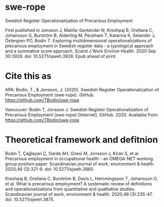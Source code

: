 # swe-rope
Swedish Register Operationalization of Precarious Employment 

First published in Jonsson J, Matilla-Santander N, Kreshpaj B, Orellana C, Johansson G, Burström B, Alderling M, Peckham T, Katarina K, Selander J, Östergren PO, Bodin T. Exploring multidimensional operationalizations of precarious employment in Swedish register data - a typological approach and a summative score approach. Scand J Work Environ Health. 2020 Sep 30:3928. doi: 10.5271/sjweh.3928. Epub ahead of print. 

# Cite this as
APA: 
Bodin, T., & Jonsson, J. (2020). Swedish Register Operationalization of Precarious Employment (swe-rope). GitHub. https://github.com/TBodin/swe-rope

Vancouver: 
Bodin T, Jonsson J. Swedish Register Operationalization of Precarious Employment (swe-rope) [Internet]. GitHub. 2020. Available from: https://github.com/TBodin/swe-rope

# Theoretical framework and defitnion
Bodin T, Çağlayan Ç, Garde AH, Gnesi M, Jonsson J, Kiran S, et al. Precarious employment in occupational health - an OMEGA-NET working group position paper. Scandinavian journal of work, environment & health. 2020;46 (3):321-9. doi: 10.5271/sjweh.3860.

Kreshpaj B, Orellana C, Burström B, Davis L, Hemmingsson T, Johansson G, et al. What is precarious employment? A systematic review of definitions and operationalizations from quantitative and qualitative studies. Scandinavian journal of work, environment & health. 2020;46 (3):235-47. doi: 10.5271/sjweh.3875.
